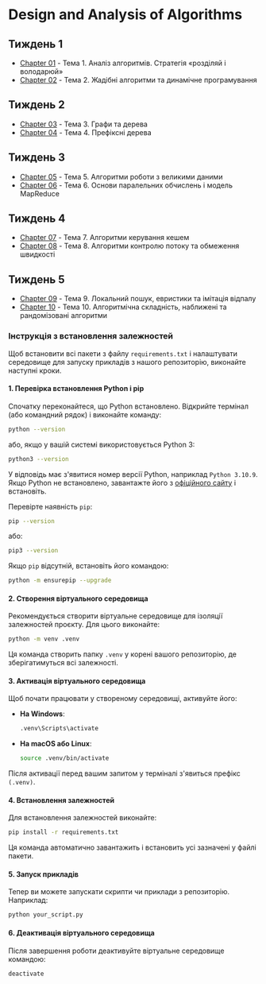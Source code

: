 # Design and Analysis of Algorithms

## Тиждень 1

- [Chapter 01](./Chapter_01/) - Тема 1. Аналіз алгоритмів. Стратегія «розділяй і володарюй»
- [Chapter 02](./Chapter_02/) - Тема 2. Жадібні алгоритми та динамічне програмування

## Тиждень 2

- [Chapter 03](./Chapter_03/) - Тема 3. Графи та дерева
- [Chapter 04](./Chapter_04/) - Тема 4. Префіксні дерева

## Тиждень 3

- [Chapter 05](./Chapter_05/) - Тема 5. Алгоритми роботи з великими даними
- [Chapter 06](./Chapter_06/) - Тема 6. Основи паралельних обчислень і модель MapReduce

## Тиждень 4

- [Chapter 07](./Chapter_07/) - Тема 7. Алгоритми керування кешем
- [Chapter 08](./Chapter_08/) - Тема 8. Алгоритми контролю потоку та обмеження швидкості

## Тиждень 5

- [Chapter 09](./Chapter_09/) - Тема 9. Локальний пошук, евристики та імітація відпалу
- [Chapter 10](./Chapter_10/) - Тема 10. Алгоритмічна складність, наближені та рандомізовані алгоритми

### Інструкція з встановлення залежностей

Щоб встановити всі пакети з файлу `requirements.txt` і налаштувати середовище для запуску прикладів з нашого репозиторію, виконайте наступні кроки.

#### 1. Перевірка встановлення Python і pip

Спочатку переконайтеся, що Python встановлено. Відкрийте термінал (або командний рядок) і виконайте команду:

```bash
python --version
```

або, якщо у вашій системі використовується Python 3:

```bash
python3 --version
```

У відповідь має з'явитися номер версії Python, наприклад `Python 3.10.9`. Якщо Python не встановлено, завантажте його з [офіційного сайту](https://www.python.org/) і встановіть.

Перевірте наявність `pip`:

```bash
pip --version
```

або:

```bash
pip3 --version
```

Якщо `pip` відсутній, встановіть його командою:

```bash
python -m ensurepip --upgrade
```

#### 2. Створення віртуального середовища

Рекомендується створити віртуальне середовище для ізоляції залежностей проєкту. Для цього виконайте:

```bash
python -m venv .venv
```

Ця команда створить папку `.venv` у корені вашого репозиторію, де зберігатимуться всі залежності.

#### 3. Активація віртуального середовища

Щоб почати працювати у створеному середовищі, активуйте його:

- **На Windows**:

    ```bash
    .venv\Scripts\activate
    ```

- **На macOS або Linux**:

    ```bash
    source .venv/bin/activate
    ```

Після активації перед вашим запитом у терміналі з'явиться префікс `(.venv)`.

#### 4. Встановлення залежностей

Для встановлення залежностей виконайте:

```bash
pip install -r requirements.txt
```

Ця команда автоматично завантажить і встановить усі зазначені у файлі пакети.

#### 5. Запуск прикладів

Тепер ви можете запускати скрипти чи приклади з репозиторію. Наприклад:

```bash
python your_script.py
```

#### 6. Деактивація віртуального середовища

Після завершення роботи деактивуйте віртуальне середовище командою:

```bash
deactivate
```
